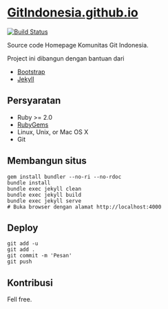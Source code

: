 # [GitIndonesia.github.io](http://gitindonesia.github.io)
[![Build Status](https://img.shields.io/travis/GitIndonesia/GitIndonesia.github.io/master.svg?style=flat-square)](https://travis-ci.org/GitIndonesia/GitIndonesia.github.io)

Source code Homepage Komunitas Git Indonesia.

Project ini dibangun dengan bantuan dari

  * [Bootstrap](https://github.com/twbs/bootstrap)
  * [Jekyll](https://github.com/jekyll/jekyll)

## Persyaratan
- Ruby >= 2.0
- [RubyGems](http://rubygems.org/pages/download)
- Linux, Unix, or Mac OS X
- Git

## Membangun situs
```shell
gem install bundler --no-ri --no-rdoc
bundle install
bundle exec jekyll clean
bundle exec jekyll build
bundle exec jekyll serve
# Buka browser dengan alamat http://localhost:4000
```

## Deploy
```shell
git add -u
git add .
git commit -m 'Pesan'
git push
```

## Kontribusi
Fell free.
